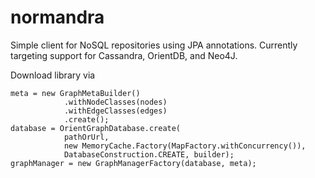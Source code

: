 normandra
=========

Simple client for NoSQL repositories using JPA annotations.  Currently targeting support for Cassandra, OrientDB, and Neo4J.

Download library via 

```
meta = new GraphMetaBuilder()
            .withNodeClasses(nodes)
            .withEdgeClasses(edges)
            .create();
database = OrientGraphDatabase.create(
            pathOrUrl, 
            new MemoryCache.Factory(MapFactory.withConcurrency()),
            DatabaseConstruction.CREATE, builder);
graphManager = new GraphManagerFactory(database, meta);            
```